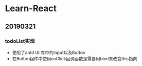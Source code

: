 # Learn-React
## 20190321
### todoList实现
* 使用了antd UI 库中的Input以及Button
* 在Button组件中使用onClick回调函数是需要用bind来改变this指向
